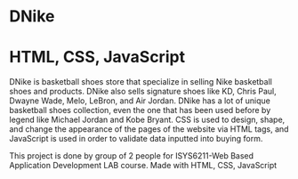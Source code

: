 # DNike
# HTML, CSS, JavaScript

DNike is basketball shoes store that specialize in selling Nike basketball shoes and products. DNike also sells signature shoes like KD, Chris Paul, Dwayne Wade, Melo, LeBron, and Air Jordan. DNike has a lot of unique basketball shoes collection, even the one that has been used before by legend like Michael Jordan and Kobe Bryant. CSS is used to design, shape, and change the appearance of the pages of the website via HTML tags, and JavaScript is used in order to validate data inputted into buying form.

This project is done by group of 2 people for ISYS6211-Web Based Application Development LAB course.
Made with HTML, CSS, JavaScript
